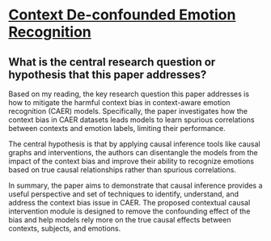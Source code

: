 # [Context De-confounded Emotion Recognition](https://arxiv.org/abs/2303.11921)

## What is the central research question or hypothesis that this paper addresses?

 Based on my reading, the key research question this paper addresses is how to mitigate the harmful context bias in context-aware emotion recognition (CAER) models. Specifically, the paper investigates how the context bias in CAER datasets leads models to learn spurious correlations between contexts and emotion labels, limiting their performance. 

The central hypothesis is that by applying causal inference tools like causal graphs and interventions, the authors can disentangle the models from the impact of the context bias and improve their ability to recognize emotions based on true causal relationships rather than spurious correlations.

In summary, the paper aims to demonstrate that causal inference provides a useful perspective and set of techniques to identify, understand, and address the context bias issue in CAER. The proposed contextual causal intervention module is designed to remove the confounding effect of the bias and help models rely more on the true causal effects between contexts, subjects, and emotions.
